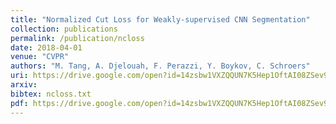 ```yaml
---
title: "Normalized Cut Loss for Weakly-supervised CNN Segmentation"
collection: publications
permalink: /publication/ncloss
date: 2018-04-01
venue: "CVPR"
authors: "M. Tang, A. Djelouah, F. Perazzi, Y. Boykov, C. Schroers"
uri: https://drive.google.com/open?id=14zsbw1VXZQQUN7K5Hep1OftAI08ZSev9
arxiv:
bibtex: ncloss.txt
pdf: https://drive.google.com/open?id=14zsbw1VXZQQUN7K5Hep1OftAI08ZSev9
---
```

